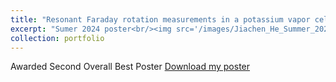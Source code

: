 ```yaml
---
title: "Resonant Faraday rotation measurements in a potassium vapor cell"
excerpt: "Sumer 2024 poster<br/><img src='/images/Jiachen_He_Summer_2024_poster.png'>"
collection: portfolio
---
```


Awarded Second Overall Best Poster
[Download my poster]('/files/Jiachen_He_summer_2024_poster.pdf')

